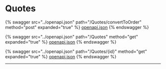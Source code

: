 # Quotes

{% swagger src="../openapi.json" path="/Quotes/convertToOrder" method="post" expanded="true" %}
[openapi.json](../openapi.json)
{% endswagger %}

{% swagger src="../openapi.json" path="/Quotes" method="get" expanded="true" %}
[openapi.json](../openapi.json)
{% endswagger %}

{% swagger src="../openapi.json" path="/Quotes/{id}" method="get" expanded="true" %}
[openapi.json](../openapi.json)
{% endswagger %}

***

